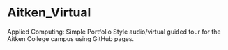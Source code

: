 # Aitken_Virtual
Applied Computing: Simple Portfolio Style audio/virtual guided tour for the Aitken College campus using GitHub pages.
